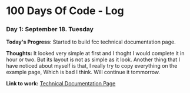# 100 Days Of Code - Log

### Day 1: September 18. Tuesday

**Today's Progress**: Started to build fcc technical documentation page.

**Thoughts:** It looked very simple at first and I thoght I would complete it in hour or two. But its layout is not as simple as it look. 
Another thing that I have noticed about myself is that, I really try to copy everything on the example page, Which is  bad I think. Will continue it tommorrow.

**Link to work:** [Technical Documentation Page](https://codepen.io/HassanRaja/full/xaQGrw/)

